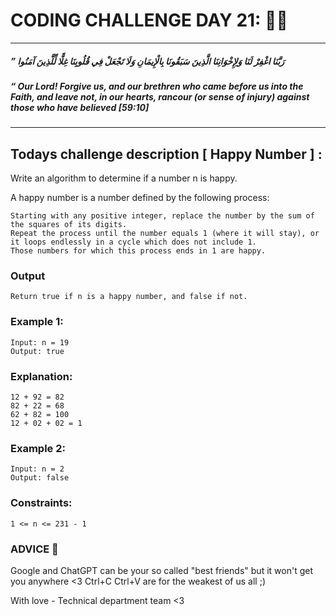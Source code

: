 # CODING CHALLENGE DAY 21: 🌙✨

---

##### ” رَبَّنَا اغْفِرْ لَنَا وَلِإِخْوَانِنَا الَّذِينَ سَبَقُونَا بِالْإِيمَانِ وَلَا تَجْعَلْ فِي قُلُوبِنَا غِلًّا لِّلَّذِينَ آمَنُوا

##### “ Our Lord! Forgive us, and our brethren who came before us into the Faith, and leave not, in our hearts, rancour (or sense of injury) against those who have believed [59:10]
---

##

## Todays challenge description [ Happy Number ] :

Write an algorithm to determine if a number n is happy.

A happy number is a number defined by the following process:

    Starting with any positive integer, replace the number by the sum of the squares of its digits.
    Repeat the process until the number equals 1 (where it will stay), or it loops endlessly in a cycle which does not include 1.
    Those numbers for which this process ends in 1 are happy.


### Output 

    Return true if n is a happy number, and false if not.

 

### Example 1:

    Input: n = 19
    Output: true

### Explanation:

    12 + 92 = 82
    82 + 22 = 68
    62 + 82 = 100
    12 + 02 + 02 = 1

### Example 2:

    Input: n = 2
    Output: false

 

### Constraints:

    1 <= n <= 231 - 1



### ADVICE 💖

Google and ChatGPT can be your so called "best friends" but it won't get you anywhere <3 Ctrl+C Ctrl+V are for the weakest of us all ;)

With love - Technical department team <3
